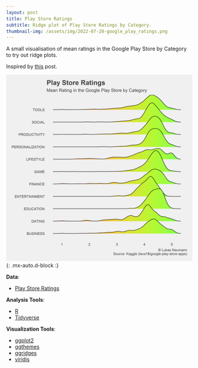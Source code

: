 ```yaml
---
layout: post
title: Play Store Ratings
subtitle: Ridge plot of Play Store Ratings by Category.
thumbnail-img: /assets/img/2022-07-20-google_play_ratings.png
---
```


A small visualisation of mean ratings in the Google Play Store by Category to try out ridge plots.

Inspired by [this](https://www.reddit.com/r/dataisbeautiful/comments/w0jody/englands_temperatures_in_2021_oc/) post.

![Result:](/assets/img/2022-07-20-google_play_ratings.png){: .mx-auto.d-block :}

**Data**:

- [Play Store Ratings](https://www.kaggle.com/datasets/lava18/google-play-store-apps)

**Analysis Tools**:

- [R](https://www.r-project.org/)
- [Tidyverse](https://www.tidyverse.org/)

**Visualization Tools**:

- [ggplot2](https://ggplot2.tidyverse.org/)
- [ggthemes](https://yutannihilation.github.io/allYourFigureAreBelongToUs/ggthemes/)
- [ggridges](https://github.com/wilkelab/ggridges)
- [viridis](https://cran.r-project.org/web/packages/viridis/vignettes/intro-to-viridis.html)
